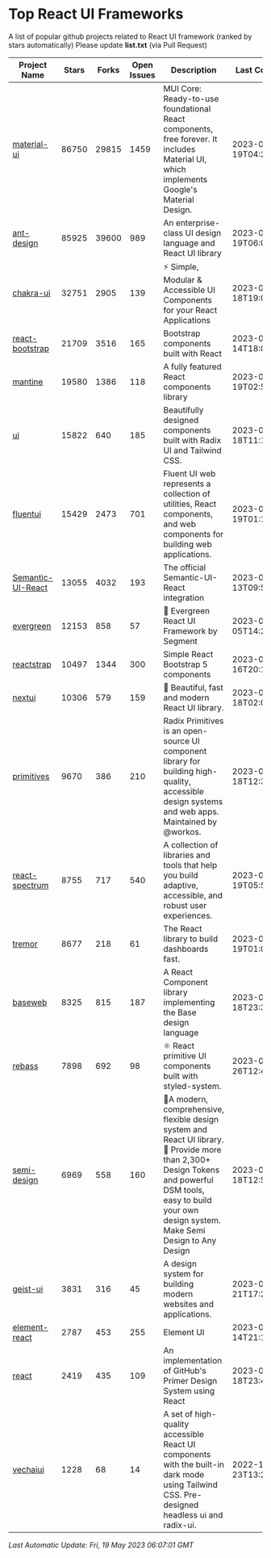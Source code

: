 # Top React UI Frameworks

A list of popular github projects related to React UI framework (ranked by stars automatically)
Please update **list.txt** (via Pull Request)

| Project Name | Stars | Forks | Open Issues | Description | Last Commit |
| ------------ | ----- | ----- | ----------- | ----------- | ----------- |
| [material-ui](https://github.com/mui/material-ui) |86750|29815|1459|MUI Core: Ready-to-use foundational React components, free forever. It includes Material UI, which implements Google&#39;s Material Design.|2023-05-19T04:26:04Z|
| [ant-design](https://github.com/ant-design/ant-design) |85925|39600|989|An enterprise-class UI design language and React UI library|2023-05-19T06:01:36Z|
| [chakra-ui](https://github.com/chakra-ui/chakra-ui) |32751|2905|139|⚡️ Simple, Modular &amp; Accessible UI Components for your React Applications|2023-05-18T19:01:11Z|
| [react-bootstrap](https://github.com/react-bootstrap/react-bootstrap) |21709|3516|165|Bootstrap components built with React|2023-05-14T18:01:27Z|
| [mantine](https://github.com/mantinedev/mantine) |19580|1386|118|A fully featured React components library|2023-05-19T02:58:36Z|
| [ui](https://github.com/shadcn/ui) |15822|640|185|Beautifully designed components built with Radix UI and Tailwind CSS.|2023-05-18T11:11:52Z|
| [fluentui](https://github.com/microsoft/fluentui) |15429|2473|701|Fluent UI web represents a collection of utilities, React components, and web components for building web applications.|2023-05-19T01:10:56Z|
| [Semantic-UI-React](https://github.com/Semantic-Org/Semantic-UI-React) |13055|4032|193|The official Semantic-UI-React integration|2023-05-13T09:51:47Z|
| [evergreen](https://github.com/segmentio/evergreen) |12153|858|57|🌲 Evergreen React UI Framework by Segment|2023-05-05T14:21:46Z|
| [reactstrap](https://github.com/reactstrap/reactstrap) |10497|1344|300|Simple React Bootstrap 5 components|2023-05-16T20:18:54Z|
| [nextui](https://github.com/nextui-org/nextui) |10306|579|159|🚀   Beautiful, fast and modern React UI library.|2023-05-18T02:08:03Z|
| [primitives](https://github.com/radix-ui/primitives) |9670|386|210|Radix Primitives is an open-source UI component library for building high-quality, accessible design systems and web apps. Maintained by @workos.|2023-05-18T12:30:22Z|
| [react-spectrum](https://github.com/adobe/react-spectrum) |8755|717|540|A collection of libraries and tools that help you build adaptive, accessible, and robust user experiences.|2023-05-19T05:55:28Z|
| [tremor](https://github.com/tremorlabs/tremor) |8677|218|61|The React library to build dashboards fast.|2023-05-19T01:01:37Z|
| [baseweb](https://github.com/uber/baseweb) |8325|815|187|A React Component library implementing the Base design language|2023-05-18T23:32:02Z|
| [rebass](https://github.com/rebassjs/rebass) |7898|692|98|:atom_symbol: React primitive UI components built with styled-system.|2023-01-26T12:47:44Z|
| [semi-design](https://github.com/DouyinFE/semi-design) |6969|558|160|🚀A modern, comprehensive, flexible design system and React UI library. 🎨 Provide more than 2,300+ Design Tokens and powerful DSM tools, easy to build your own design system. Make Semi Design to Any Design|2023-05-18T12:52:04Z|
| [geist-ui](https://github.com/geist-org/geist-ui) |3831|316|45|A design system for building modern websites and applications.|2023-04-21T17:25:25Z|
| [element-react](https://github.com/ElemeFE/element-react) |2787|453|255|Element UI|2023-01-14T21:13:08Z|
| [react](https://github.com/primer/react) |2419|435|109|An implementation of GitHub&#39;s Primer Design System using React|2023-05-18T23:41:56Z|
| [vechaiui](https://github.com/vechai/vechaiui) |1228|68|14|A set of high-quality accessible React UI components with the built-in dark mode using Tailwind CSS. Pre-designed headless ui and radix-ui.|2022-12-23T13:29:41Z|

*Last Automatic Update: Fri, 19 May 2023 06:07:01 GMT*